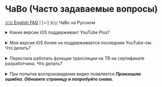 # ЧаВо (Часто задаваемые вопросы)

[🇺🇸 English FAQ](FAQ_EN.md) | [✓] 🇷🇺 ЧаВо на Русском

<details>
  <summary>Какие версии iOS поддерживает YouTube Plus?</summary>
  <p>YouTube Plus поддерживает iOS 14 и выше. <strong>Однако</strong>, если вы устанавливаете его сертификатом разработчика, нужно учитывать совместимость самой YouTube с вашей iOS. Вот список последних поддерживаемых версий YouTube для каждой iOS:</p>
  <li><strong>iOS 14</strong>: YouTube v19.20.2</li>
  <li><strong>iOS 15</strong>: YouTube v20.21.6</li>
  <li><strong>iOS 16+</strong>: Любая версия, поддерживаемая YouTube</li>
</details>
<br>
<details>
  <summary>Моя версия iOS более не поддерживается последним YouTube-ом. Что делать?</summary>
  <p>Вот возможные варианты:</p>
  <li><a href="https://ios.cfw.guide/get-started/">Установить джейлбрейк</a>, установить поддерживаемую версию YouTube из App Store, затем <a href="http://dvntm0.github.io/#jb">установить YouTube Plus как твик</a></li>
  <li><a href="https://ios.cfw.guide/installing-trollstore/">Установить TrollStore</a>, установить <a href="https://github.com/Lessica/TrollFools/releases/">TrollFools</a> через TrollStore, установить подходящую версию YouTube из App Store, затем «инжектнуть» <a href="https://github.com/dayanch96/YTLite/releases/">YouTube Plus</a> через TrollFools</li>
  <li>Найти и скачать совместимую IPA-версию в интернете, затем <a href="../README.md#how-to-build-a-youtube-plus-app-using-github-actions">собрать YouTube Plus через GitHub Actions</a></li>
</details>
<br>
<details>
  <summary>Перестала работать функция трансляции на ТВ на сертификате разработчика. Что делать?</summary>
  <p>Пока проблема не будет решена, рекомендуется использовать версию YouTube 20.14.1 или ниже.</p>
</details>
<br>
<details>
  <summary>При попытке воспроизведения видео появляется <strong><em>Произошла ошибка. Обновите страницу и попробуйте снова.</em></strong></summary>
  <p>Прежде чем делать выводы, уточним несколько моментов:</p>
  <ol>
    <li><strong>Это НЕ</strong> из-за блокировщика рекламы</li>
    <li><strong>Это НЕ</strong> потому что ваш аккаунт каким-то образом был помечен</li>
    <li><strong>Это НЕ</strong> из-за того, что ваш аккаунт добавлен в загадочный чёрный список</li>
  </ol>
  <br>
  <p>Проблема, скорее, кроется в самом процессе сайдлоадинга, даже «чистом» YouTube без твиков. <a href="https://github.com/pepeloni-away/userscripts/issues/6#issuecomment-2860641610">Тут</a> пишут, что причина в некорректных или отсутствующих VisitorID/VisitorData. Такая ошибка стала встречаться чаще из-за новых механизмов YouTube по борьбе с загрузчиками.</p>
  <p><strong>Возможные временные решения:</strong></p>
  <ol>
    <li>Полностью выйдите из аккаунта (или всех аккаунтов): <em>Перейдите во вкладку «Вы» → Сменить аккаунт → Управление аккаунтами на этом устройстве → Удалить</em></li>
    <li>Просмотрите несколько длинных видео без входа в аккаунт. Оставайтесь в разлогиненном состоянии несколько часов.</li>
    <li>Заново войдите в аккаунт, на котором возникала проблема</li>
  </ol>
</details>